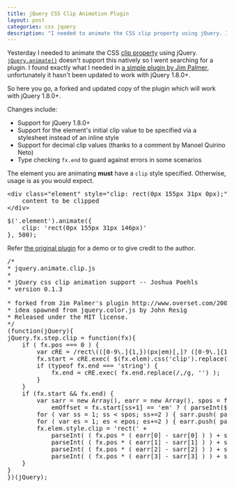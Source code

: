 ```yaml
---
title: jQuery CSS Clip Animation Plugin
layout: post
categories: css jquery
description: "I needed to animate the CSS clip property using jQuery. I found a plugin but had to update it for jQuery 1.8.0+."
---
```


Yesterday I needed to animate the CSS [clip property](https://developer.mozilla.org/en-US/docs/CSS/clip) using jQuery.
[`jQuery.animate()`](http://api.jquery.com/animate/) doesn't support this natively so I went searching for a plugin.
I found exactly what I needed in [a simple plugin by Jim Palmer][1], unfortunately it hasn't been updated to work with jQuery 1.8.0+.

So here you go, a forked and updated copy of the plugin which will work with jQuery 1.8.0+.

Changes include:

* Support for jQuery 1.8.0+
* Support for the element's initial clip value to be specified via a stylesheet instead of an inline style
* Support for decimal clip values (thanks to a comment by Manoel Quirino Neto)
* Type checking `fx.end` to guard against errors in some scenarios

The element you are animating **must** have a `clip` style specified. Otherwise, usage is as you would expect.

<pre data-language="html">
&lt;div class="element" style="clip: rect(0px 155px 31px 0px);"&gt;
    content to be clipped
&lt;/div&gt;
</pre>

<pre data-language="javascript">
$('.element').animate({
	clip: 'rect(0px 155px 31px 146px)'
}, 500);
</pre>

Refer [the original plugin][1] for a demo or to give credit to the author.

<pre data-language="javascript">
/*
* jquery.animate.clip.js
*
* jQuery css clip animation support -- Joshua Poehls
* version 0.1.3

* forked from Jim Palmer's plugin http://www.overset.com/2008/08/07/jquery-css-clip-animation-plugin/
* idea spawned from jquery.color.js by John Resig
* Released under the MIT license.
*/
(function(jQuery){
jQuery.fx.step.clip = function(fx){
    if ( fx.pos === 0 ) {
        var cRE = /rect\(([0-9\.]{1,})(px|em)[,]? ([0-9\.]{1,})(px|em)[,]? ([0-9\.]{1,})(px|em)[,]? ([0-9\.]{1,})(px|em)\)/; 
        fx.start = cRE.exec( $(fx.elem).css('clip').replace(/,/g, '') );
        if (typeof fx.end === 'string') {
            fx.end = cRE.exec( fx.end.replace(/,/g, '') );
        }
    }
    if (fx.start &amp;&amp; fx.end) {
        var sarr = new Array(), earr = new Array(), spos = fx.start.length, epos = fx.end.length,
            emOffset = fx.start[ss+1] == 'em' ? ( parseInt($(fx.elem).css('fontSize')) * 1.333 * parseInt(fx.start[ss]) ) : 1;
        for ( var ss = 1; ss &lt; spos; ss+=2 ) { sarr.push( parseInt( emOffset * fx.start[ss] ) ); }
        for ( var es = 1; es &lt; epos; es+=2 ) { earr.push( parseInt( emOffset * fx.end[es] ) ); }
        fx.elem.style.clip = 'rect(' + 
            parseInt( ( fx.pos * ( earr[0] - sarr[0] ) ) + sarr[0] ) + 'px ' + 
            parseInt( ( fx.pos * ( earr[1] - sarr[1] ) ) + sarr[1] ) + 'px ' +
            parseInt( ( fx.pos * ( earr[2] - sarr[2] ) ) + sarr[2] ) + 'px ' + 
            parseInt( ( fx.pos * ( earr[3] - sarr[3] ) ) + sarr[3] ) + 'px)';
    }
}
})(jQuery);
</pre>

[1]: http://www.overset.com/2008/08/07/jquery-css-clip-animation-plugin/